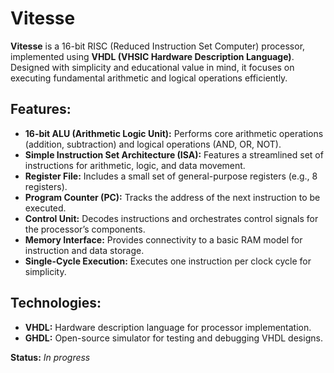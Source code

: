 # **Vitesse**  
**Vitesse** is a 16-bit RISC (Reduced Instruction Set Computer) processor, implemented using **VHDL (VHSIC Hardware Description Language)**. Designed with simplicity and educational value in mind, it focuses on executing fundamental arithmetic and logical operations efficiently.

## **Features**:
- **16-bit ALU (Arithmetic Logic Unit):** Performs core arithmetic operations (addition, subtraction) and logical operations (AND, OR, NOT).  
- **Simple Instruction Set Architecture (ISA):** Features a streamlined set of instructions for arithmetic, logic, and data movement.  
- **Register File:** Includes a small set of general-purpose registers (e.g., 8 registers).  
- **Program Counter (PC):** Tracks the address of the next instruction to be executed.  
- **Control Unit:** Decodes instructions and orchestrates control signals for the processor’s components.  
- **Memory Interface:** Provides connectivity to a basic RAM model for instruction and data storage.  
- **Single-Cycle Execution:** Executes one instruction per clock cycle for simplicity.

## **Technologies**:
- **VHDL:** Hardware description language for processor implementation.  
- **GHDL:** Open-source simulator for testing and debugging VHDL designs.

**Status:** *In progress*
